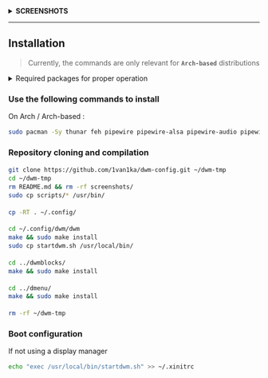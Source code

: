 
<details>
<summary><b>SCREENSHOTS</b></summary>

![img](./screenshots/screenshot.png)
![img](./screenshots/screenshot1.png)
![img](./screenshots/screenshot2.png)
![img](./screenshots/screenshot3.png)
![img](./screenshots/screenshot4.png)

</details>

---
## Installation

> Currently, the commands are only relevant for **`Arch-based`** distributions

<details>
<summary>Required packages for proper operation</summary>

For Arch/Arch-based systems:

- thunar
- feh
- alsa
- pipewire
- pipewire-alsa
- pipewire-audio
- pipewire-pulse
- wireplumber
- acpi
- dunst
- brightnessctl
- picom (optional)

</details>

### Use the following commands to install

On Arch / Arch-based : 
```bash
sudo pacman -Sy thunar feh pipewire pipewire-alsa pipewire-audio pipewire-pulse wireplumber acpi dunst brightnessctl fastfetch
```

### Repository cloning and compilation
```bash
git clone https://github.com/1van1ka/dwm-config.git ~/dwm-tmp
cd ~/dwm-tmp
rm README.md && rm -rf screenshots/
sudo cp scripts/* /usr/bin/

cp -RT . ~/.config/

cd ~/.config/dwm/dwm
make && sudo make install
sudo cp startdwm.sh /usr/local/bin/

cd ../dwmblocks/
make && sudo make install

cd ../dmenu/
make && sudo make install

rm -rf ~/dwm-tmp
```


### Boot configuration

If not using a display manager
```bash
echo "exec /usr/local/bin/startdwm.sh" >> ~/.xinitrc
```
